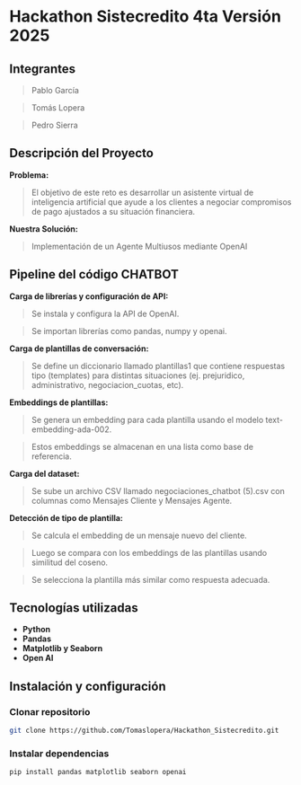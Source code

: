 # Hackathon Sistecredito 4ta Versión 2025

## Integrantes
> Pablo García

> Tomás Lopera

> Pedro Sierra

## Descripción del Proyecto

**Problema:**  
> El objetivo de este reto es desarrollar un asistente virtual de inteligencia artificial que ayude a los clientes a negociar compromisos de pago ajustados a su situación financiera.

**Nuestra Solución:**  
> Implementación de un Agente Multiusos mediante OpenAI

## Pipeline del código CHATBOT

**Carga de librerías y configuración de API:**

> Se instala y configura la API de OpenAI.

> Se importan librerías como pandas, numpy y openai.

**Carga de plantillas de conversación:**

> Se define un diccionario llamado plantillas1 que contiene respuestas tipo (templates) para distintas situaciones (ej. prejuridico, administrativo, negociacion_cuotas, etc).

**Embeddings de plantillas:**

> Se genera un embedding para cada plantilla usando el modelo text-embedding-ada-002.

> Estos embeddings se almacenan en una lista como base de referencia.

**Carga del dataset:**

> Se sube un archivo CSV llamado negociaciones_chatbot (5).csv con columnas como Mensajes Cliente y Mensajes Agente.

**Detección de tipo de plantilla:**

> Se calcula el embedding de un mensaje nuevo del cliente.

> Luego se compara con los embeddings de las plantillas usando similitud del coseno.

> Se selecciona la plantilla más similar como respuesta adecuada.

## Tecnologías utilizadas

- **Python**
- **Pandas**
- **Matplotlib y Seaborn**
- **Open AI**

## Instalación y configuración

### Clonar repositorio
```bash
git clone https://github.com/Tomaslopera/Hackathon_Sistecredito.git
```

### Instalar dependencias
```bash
pip install pandas matplotlib seaborn openai
```
